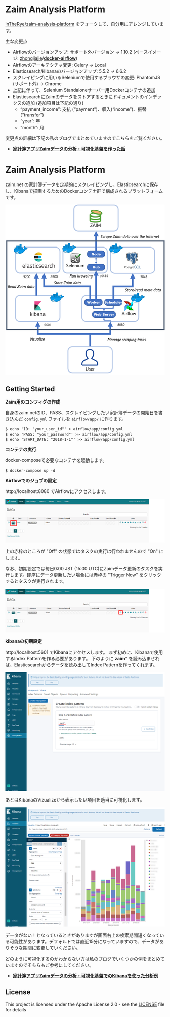 # Zaim Analysis Platform
 [inTheRye/zaim-analysis-platform](https://github.com/inTheRye/zaim-analysis-platform) をフォークして、自分用にアレンジしています。
 
 主な変更点

- Airflowのバージョンアップ: サポート外バージョン → 1.10.2 (ベースイメージ: [zhongjiajie](https://github.com/zhongjiajie)/[**docker-airflow**](https://github.com/zhongjiajie/docker-airflow))
- Airflowのアーキテクチャ変更: Celery → Local
- Elasticsearch/Kibanaのバージョンアップ: 5.5.2 → 6.6.2
- スクレイピングに用いるSeleniumで使用するブラウザの変更: PhantomJS (サポート外) → Chrome
- 上記に伴って、Selenium Standaloneサーバー用Dockerコンテナの追加
- ElasticsearchにZaimのデータをストアするときにドキュメントのインデックスの追加 (追加項目は下記の通り)
  - “payment_income”: 支払 (“payment”)、収入(“income”)、振替(“transfer”)
  - “year”: 年
  - “month”: 月
  

変更点の詳細は下記の私のブログでまとめていますのでこちらをご覧ください。

- [**家計簿アプリZaimデータの分析・可視化基盤を作った話**](http://hassiweb-programming.blogspot.com/2019/03/zaim-analysis-platform.html)

 

# Zaim Analysis Platform

zaim.net の家計簿データを定期的にスクレイピングし、Elasticsearchに保存し、Kibanaで描画するためのDockerコンテナ群で構成されるプラットフォームです。

![System Architecture](images/system_architecture.png)

## Getting Started

**Zaim用のコンフィグの作成**


自身のzaim.netのID、PASS、スクレイピングしたい家計簿データの開始日を書き込んだ `config.yml` ファイルを `airflow/app/` に作ります。

    $ echo 'ID: "your_user_id"' > airflow/app/config.yml
    $ echo 'PASS: "your_password"' >> airflow/app/config.yml
    $ echo 'START_DATE: "2018-1-1"' >> airflow/app/config.yml


**コンテナの実行**


docker-composeで必要なコンテナを起動します。

    $ docker-compose up -d


**Airflowでのジョブの設定**


http://localhost:8080 でAirflowにアクセスします。

![Airflow Image](images/airflow_image.png)


上の赤枠のところが "Off" の状態ではタスクの実行は行われませんので "On" にします。

なお、初期設定では毎日0:00 JST (15:00 UTC)にZaimデータ更新のタスクを実行します。即座にデータ更新したい場合には赤枠の "Trigger Now" をクリックするとタスクが実行されます。

![Airflow Trriger Now](images/airflow_trigger.png)



**kibanaの初期設定**


http://localhost:5601 でKibanaにアクセスします。
まず初めに、Kibanaで使用するIndex Patternを作る必要があります。
下のように **zaim*** を読み込ませれば、Elasticsearchからデータを読み出してIndex Patternを作ってくれます。

![Kibana creating index pattern](images/kibana_index_pattern.png)

あとはKibanaのVizualizeから表示したい項目を適当に可視化します。

![system_config](images/kibana_image.png)


データがない！となっているときがありますが画面右上の検索期間短くなっている可能性があります。デフォルトでは直近15分になっていますので、データがありそうな期間に変更していください。

どのように可視化するのかわからない方は私のブログでいくつかの例をまとめていますのでそちらもご参考にしてください。

- [**家計簿アプリZaimデータの分析・可視化基盤でのKibanaを使った分析例**](https://hassiweb-programming.blogspot.com/2019/03/zaim-kibana-examples.html)



## License

This project is licensed under the Apache License 2.0 - see the [LICENSE](#) file for details

